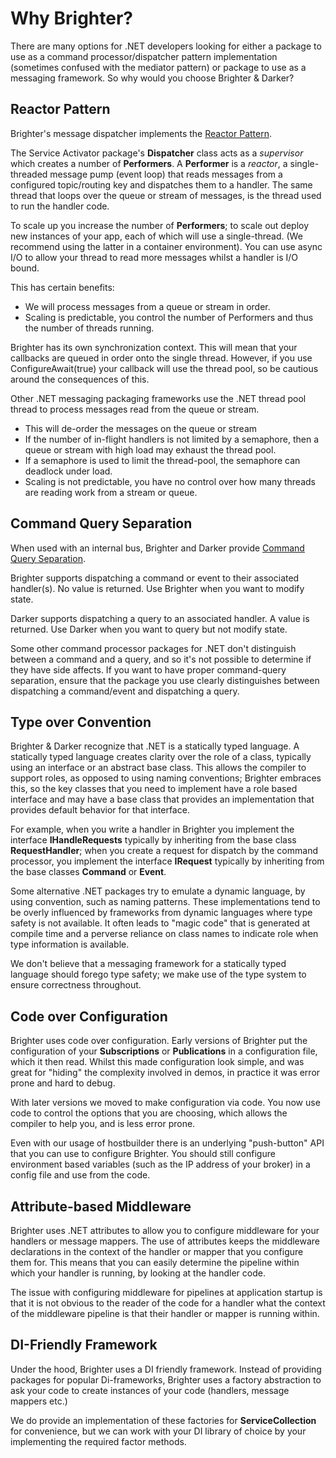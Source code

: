 # Why Brighter?

There are many options for .NET developers looking for either a package to use as a command processor/dispatcher pattern implementation (sometimes confused with the mediator pattern) or package to use as a messaging framework. So why would you choose Brighter & Darker?

## Reactor Pattern

Brighter's message dispatcher implements the [Reactor Pattern](https://en.wikipedia.org/wiki/Reactor_pattern).

The Service Activator package's **Dispatcher** class acts as a *supervisor* which creates a number of **Performers**. A **Performer** is a *reactor*, a single-threaded message pump (event loop) that reads messages from a configured topic/routing key and dispatches them to a handler. The same thread that loops over the queue or stream of messages, is the thread used to run the handler code. 

To scale up you increase the number of **Performers**; to scale out deploy new instances of your app, each of which will use a single-thread. (We recommend using the latter in a container environment). You can use async I/O to allow your thread to read more messages whilst a handler is I/O bound.

This has certain benefits:

* We will process messages from a queue or stream in order. 
* Scaling is predictable, you control the number of Performers and thus the number of threads running.

Brighter has its own synchronization context. This will mean that your callbacks are queued in order onto the single thread. However, if you use ConfigureAwait(true) your callback will use the thread pool, so be cautious around the consequences of this.

Other .NET messaging packaging frameworks use the .NET thread pool thread to process messages read from the queue or stream. 

* This will de-order the messages on the queue or stream
* If the number of in-flight handlers is not limited by a semaphore, then a queue or stream with high load may exhaust the thread pool.
* If a semaphore is used to limit the thread-pool, the semaphore can deadlock under load.
* Scaling is not predictable, you have no control over how many threads are reading work from a stream or queue.

## Command Query Separation

When used with an internal bus, Brighter and Darker provide [Command Query Separation](https://en.wikipedia.org/wiki/Command%E2%80%93query_separation).

Brighter supports dispatching a command or event to their associated handler(s). No value is returned. Use Brighter when you want to modify state.

Darker supports dispatching a query to an associated handler. A value is returned. Use Darker when you want to query but not modify state.

Some other command processor packages for .NET don't distinguish between a command and a query, and so it's not possible to determine if they have side affects. If you want to have proper command-query separation, ensure that the package you use clearly distinguishes between dispatching a command/event and dispatching a query.

## Type over Convention

Brighter & Darker recognize that .NET is a statically typed language. A statically typed language creates clarity over the role of a class, typically using an interface or an abstract base class. This allows the compiler to support roles, as opposed to using naming conventions; Brighter embraces this, so the key classes that you need to implement have a role based interface and may have a base class that provides an implementation that provides default behavior for that interface.

For example, when you write a handler in Brighter you implement the interface **IHandleRequests** typically by inheriting from the base class **RequestHandler**; when you create a request for dispatch by the command processor, you implement the interface **IRequest** typically by inheriting from the base classes **Command** or **Event**.

Some alternative .NET packages try to emulate a dynamic language, by using convention, such as naming patterns. These implementations tend to be overly influenced by frameworks from dynamic languages where type safety is not available. It often leads to "magic code" that is generated at compile time and a perverse reliance on class names to indicate role when type information is available. 

We don't believe that a messaging framework for a statically typed language should forego type safety; we make use of the type system to ensure correctness throughout.

## Code over Configuration

Brighter uses code over configuration. Early versions of Brighter put the configuration of your **Subscriptions** or **Publications** in a configuration file, which it then read. Whilst this made configuration look simple, and was great for "hiding" the complexity involved in demos, in practice it was error prone and hard to debug. 

With later versions we moved to make configuration via code. You now use code to control the options that you are choosing, which allows the compiler to help you, and is less error prone.

Even with our usage of hostbuilder there is an underlying "push-button" API that you can use to configure Brighter. You should still configure environment based variables (such as the IP address of your broker) in a config file and use from the code.

## Attribute-based Middleware

Brighter uses .NET attributes to allow you to configure middleware for your handlers or message mappers. The use of attributes keeps the middleware declarations in the context of the handler or mapper that you configure them for. This means that you can easily determine the pipeline within which your handler is running, by looking at the handler code.

 The issue with configuring middleware for pipelines at application startup is that it is not obvious to the reader of the code for a handler what the context of the middleware pipeline is that their handler or mapper is running within.

 ## DI-Friendly Framework

 Under the hood, Brighter uses a DI friendly framework. Instead of providing packages for popular Di-frameworks, Brighter uses a factory abstraction to ask your code to create instances of your code (handlers, message mappers etc.)

 We do provide an implementation of these factories for **ServiceCollection** for convenience, but we can work with your DI library of choice by your implementing the required factor methods.

